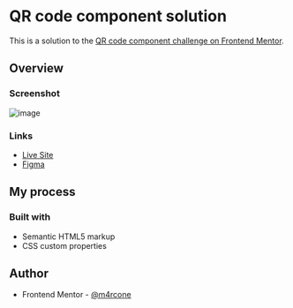 # QR code component solution

This is a solution to the [QR code component challenge on Frontend Mentor](https://www.frontendmentor.io/challenges/qr-code-component-iux_sIO_H).

## Overview

### Screenshot

![image](https://github.com/user-attachments/assets/b8d3ff0c-7b2e-4127-af4a-8d71dd24b233)

### Links

- [Live Site](https://qr-code-component-teal-six.vercel.app/)
- [Figma](https://www.figma.com/design/TdhrQZNQ9wHNYDlf2eUZC5/qr-code-component?node-id=2-2&t=gjXJwiyNhnlpqMpW-1)

## My process

### Built with

- Semantic HTML5 markup
- CSS custom properties

## Author

- Frontend Mentor - [@m4rcone](https://www.frontendmentor.io/profile/m4rcone)
